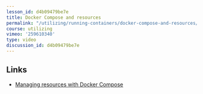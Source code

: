 ```yaml
---
lesson_id: d4b09479be7e
title: Docker Compose and resources
permalink: "/utilizing/running-containers/docker-compose-and-resources/"
course: utilizing
vimeo: '259610340'
type: video
discussion_id: d4b09479be7e
---
```


## Links
* [Managing resources with Docker Compose](https://docs.docker.com/compose/compose-file/compose-file-v2/#cpu-and-other-resources)
